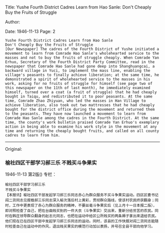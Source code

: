 Title: Yushe Fourth District Cadres Learn from Hao Sanle: Don't Cheaply Buy the Fruits of Struggle

Author:

Date: 1946-11-13
Page: 2

    Yushe Fourth District Cadres Learn from Hao Sanle
    Don't Cheaply Buy the Fruits of Struggle
    [Our Newspaper] The cadres of the Fourth District of Yushe initiated a movement to learn from Comrade Hao Sanle's wholehearted service to the masses and not to buy the fruits of struggle cheaply. When Comrade Yan Erhuo, Secretary of the Fourth District Party Committee, read in the newspaper that Comrade Hao Sanle had gone deep into Shanghuangcai, a backward village in Yuci, to implement the mass line, enabling the village's peasants to finally achieve liberation; at the same time, he demonstrated a spirit of wholehearted service to the masses in his work, asking for no fruits of struggle for himself (see page two of this newspaper on the 11th of last month), he immediately examined himself, turned over a coat (a fruit of struggle) that he had cheaply bought in Taiqu, and redistributed it to poor peasants. At the same time, Comrade Zhao Zhiyuan, who led the masses in Han Village to achieve liberation, also took out two mattresses that he had cheaply bought for the district office during the movement and returned them to the peasants. They have now launched a movement to learn from Comrade Hao Sanle among the cadres in the Fourth District. At the same time, the county's work bulletin praised Comrade Yan Erhuo's exemplary action in being able to examine his work style in the movement at any time and returning the cheaply bought fruits, and called on all county cadres to learn from him.



<hr /> 

Original: 


### 榆社四区干部学习郝三乐  不贱买斗争果实

1946-11-13
第2版()
专栏：

    榆社四区干部学习郝三乐
    不贱买斗争果实
    【本报讯】榆社四区干部发起学习郝三乐同志赤心为群众服务不买斗争果实运动。四区区委书记阎二货同志见报载郝三乐同志深入榆次落后村上黄彩，贯彻群众路线，使该村农民终获翻身；同时，工作中更表现了赤心为群众服务的精神，不要丝毫斗争果实后（见上月十一日本报二版），即对照检查了自己，把在台曲贱买到的一件大衣（斗争果实）交出来，重新分给贫苦的农民。同时在韩庄领导群众翻身的赵志元同志，也把在运动中给区公所贱买的两条褥子拿出来退给农民。他们现在已在四区干部中发起学习郝三乐同志的运动。同时，该县的工作快报对阎二货同志能随时检查自己在运动中的作风，退出贱买果实的模范行动加以表扬，并号召全县干部向他学习。
